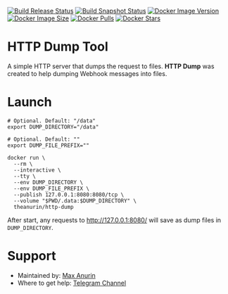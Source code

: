 [![Build Release Status](https://github.com/theanurin/http-dump/actions/workflows/docker-image-release.yml/badge.svg)](https://github.com/theanurin/http-dump/actions/workflows/docker-image-release.yml)
[![Build Snapshot Status](https://github.com/theanurin/http-dump/actions/workflows/docker-image-snapshot.yml/badge.svg)](https://github.com/theanurin/http-dump/actions/workflows/docker-image-snapshot.yml)
[![Docker Image Version](https://img.shields.io/docker/v/theanurin/http-dump?sort=date&label=Version)](https://hub.docker.com/r/theanurin/http-dump/tags)
[![Docker Image Size](https://img.shields.io/docker/image-size/theanurin/http-dump?label=Image%20Size)](https://hub.docker.com/r/theanurin/http-dump/tags)
[![Docker Pulls](https://img.shields.io/docker/pulls/theanurin/http-dump?label=Image%20Pulls)](https://hub.docker.com/r/theanurin/http-dump)
[![Docker Stars](https://img.shields.io/docker/stars/theanurin/http-dump?label=Image%20Stars)](https://hub.docker.com/r/theanurin/http-dump)


# HTTP Dump Tool

A simple HTTP server that dumps the request to files. **HTTP Dump** was created to help dumping Webhook messages into files.


# Launch

```shell
# Optional. Default: "/data"
export DUMP_DIRECTORY="/data"

# Optional. Default: ""
export DUMP_FILE_PREFIX=""

docker run \
  --rm \
  --interactive \
  --tty \
  --env DUMP_DIRECTORY \
  --env DUMP_FILE_PREFIX \
  --publish 127.0.0.1:8080:8080/tcp \
  --volume "$PWD/.data:$DUMP_DIRECTORY" \
  theanurin/http-dump
```

After start, any requests to http://127.0.0.1:8080/ will save as dump files in `DUMP_DIRECTORY`.

# Support

* Maintained by: [Max Anurin](https://www.anurin.name)
* Where to get help: [Telegram Channel](https://t.me/theanurin)

